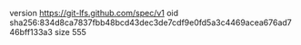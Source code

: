 version https://git-lfs.github.com/spec/v1
oid sha256:834d8ca7837fbb48bcd43dec3de7cdf9e0fd5a3c4469acea676ad746bff133a3
size 555
